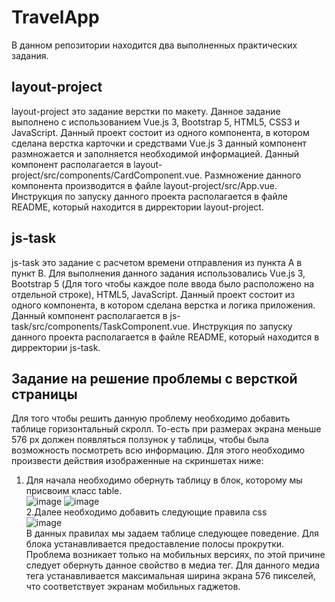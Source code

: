 # TravelApp
В данном репозитории находится два выполненных практических задания.<br/>
## layout-project
layout-project это задание верстки по макету. Данное задание выполнено с использованием Vue.js 3, Bootstrap 5, HTML5, CSS3 и JavaScript. Данный проект состоит из одного компонента, в котором сделана верстка карточки и средствами Vue.js 3 данный компонент размножается и заполняется необходимой информацией. Данный компонент располагается в layout-project/src/components/CardComponent.vue. Размножение данного компонента производится в файле layout-project/src/App.vue. Инструкция по запуску данного проекта располагается в файле README, который находится в дирректории layout-project.<br/>
## js-task
js-task это задание с расчетом времени отправления из пункта А в пункт B. Для выполнения данного задания использовались Vue.js 3, Bootstrap 5 (Для того чтобы каждое поле ввода было расположено на отдельной строке), HTML5, JavaScript. Данный проект состоит из одного компонента, в котором сделана верстка и логика приложения. Данный компонент располагается в js-task/src/components/TaskComponent.vue. Инструкция по запуску данного проекта располагается в файле README, который находится в дирректории js-task.
## Задание на решение проблемы с версткой страницы
Для того чтобы решить данную проблему необходимо добавить таблице горизонтальный скролл. То-есть при размерах экрана меньше 576 px должен появляться ползунок у таблицы, чтобы была возможность посмотреть всю информацию. Для этого необходимо произвести действия изображенные на скриншетах ниже:<br/>
1. Для начала необходимо обернуть таблицу в блок, которому мы присвоим класс table.<br/>
![image](https://user-images.githubusercontent.com/81620056/196059924-3ec65d74-9a85-4bb4-a1d9-9a50d0f9dadc.png)
![image](https://user-images.githubusercontent.com/81620056/196059970-8c68ee88-5947-4af9-a890-c2d0677b4e91.png) <br/>
2.Далее необходимо добавить следующие правила css<br/>
![image](https://user-images.githubusercontent.com/81620056/196060807-c136583c-4493-46d5-815b-3a594195610c.png) <br/>
В данных правилах мы задаем таблице следующее поведение. Для блока устанавливается предоставление полосы прокрутки. Проблема возникает только на мобильных версиях, по этой причине следует обернуть данное свойство в медиа тег. Для данного медиа тега устанавливается максимальная ширина экрана 576 пикселей, что соответствует экранам мобильных гаджетов.
